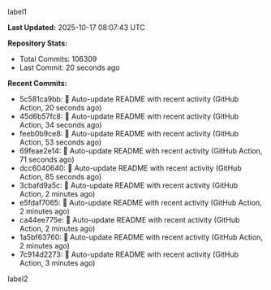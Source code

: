 
label1 
<!-- ACTIVITY_START -->
**Last Updated:** 2025-10-17 08:07:43 UTC

**Repository Stats:**
- Total Commits: 106309
- Last Commit: 20 seconds ago

**Recent Commits:**
- 5c581ca9bb: 🤖 Auto-update README with recent activity (GitHub Action, 20 seconds ago)
- 45d6b57fc8: 🤖 Auto-update README with recent activity (GitHub Action, 34 seconds ago)
- feeb0b9ce8: 🤖 Auto-update README with recent activity (GitHub Action, 53 seconds ago)
- 69feae2e14: 🤖 Auto-update README with recent activity (GitHub Action, 71 seconds ago)
- dcc6040640: 🤖 Auto-update README with recent activity (GitHub Action, 85 seconds ago)
- 3cbafd9a5c: 🤖 Auto-update README with recent activity (GitHub Action, 2 minutes ago)
- e5fdaf7065: 🤖 Auto-update README with recent activity (GitHub Action, 2 minutes ago)
- ca44ee775e: 🤖 Auto-update README with recent activity (GitHub Action, 2 minutes ago)
- 1a5bf63760: 🤖 Auto-update README with recent activity (GitHub Action, 2 minutes ago)
- 7c914d2273: 🤖 Auto-update README with recent activity (GitHub Action, 3 minutes ago)
<!-- ACTIVITY_END -->

label2
